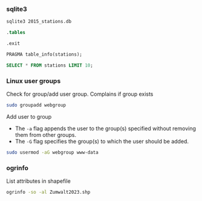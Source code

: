 ### sqlite3

```bash
sqlite3 2015_stations.db
```

```sql
.tables
```

```sql
.exit
```

```sql
PRAGMA table_info(stations);
```

```sql
SELECT * FROM stations LIMIT 10;
```

### Linux user groups

Check for group/add user group. Complains if group exists
```bash
sudo groupadd webgroup
```

Add user to group
- The `-a` flag appends the user to the group(s) specified without removing them from other groups.
- The `-G` flag specifies the group(s) to which the user should be added.

```bash
sudo usermod -aG webgroup www-data
```

### ogrinfo

List attributes in shapefile

```bash
ogrinfo -so -al Zumwalt2023.shp
```
